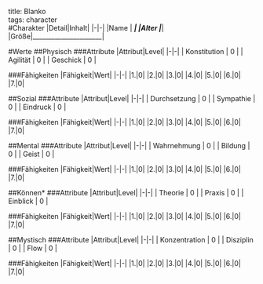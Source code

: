 title: Blanko  
tags: character  
#Charakter
|Detail|Inhalt|
|-|-|
|Name | _____________________|
|Alter |_____________________|
|Größe|______________________|


#Werte
##Physisch
###Attribute
|Attribut|Level|
|-|-|
| Konstitution | 0 |
| Agilität | 0 |
| Geschick | 0 |

###Fähigkeiten
|Fähigkeit|Wert|
|-|-|
|1.|0|
|2.|0|
|3.|0|
|4.|0|
|5.|0|
|6.|0|
|7.|0|




##Sozial
###Attribute 
|Attribut|Level|
|-|-|
| Durchsetzung | 0 |
| Sympathie | 0 |
| Eindruck | 0 |


###Fähigkeiten
|Fähigkeit|Wert|
|-|-|
|1.|0|
|2.|0|
|3.|0|
|4.|0|
|5.|0|
|6.|0|
|7.|0|



##Mental
###Attribute 
|Attribut|Level|
|-|-|
| Wahrnehmung | 0 |
| Bildung | 0 |
| Geist | 0 |


###Fähigkeiten
|Fähigkeit|Wert|
|-|-|
|1.|0|
|2.|0|
|3.|0|
|4.|0|
|5.|0|
|6.|0|
|7.|0|

##Können*
###Attribute 
|Attribut|Level|
|-|-|
| Theorie | 0 |
| Praxis | 0 |
| Einblick | 0 |

###Fähigkeiten
|Fähigkeit|Wert|
|-|-|
|1.|0|
|2.|0|
|3.|0|
|4.|0|
|5.|0|
|6.|0|
|7.|0|


##Mystisch
###Attribute 
|Attribut|Level|
|-|-|
| Konzentration | 0 |
| Disziplin | 0 |
| Flow | 0 |


###Fähigkeiten
|Fähigkeit|Wert|
|-|-|
|1.|0|
|2.|0|
|3.|0|
|4.|0|
|5.|0|
|6.|0|
|7.|0|





